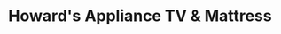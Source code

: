 ---
title: "Howard's Appliance TV & Mattress"
url: /agoura-hills/howards-appliance-tv-and-mattress/
shop: appliance
---